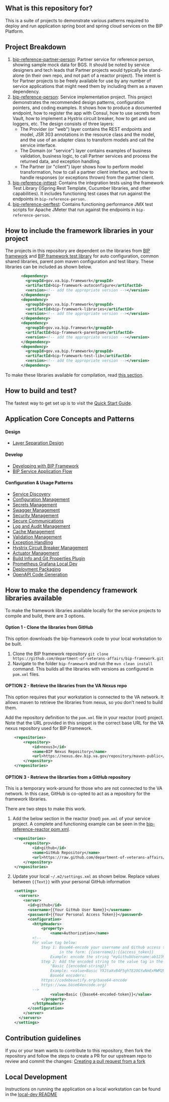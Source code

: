 ## What is this repository for?

This is a suite of projects to demonstrate various patterns required to deploy and run application spring boot and spring cloud services on the BIP Platform.  

## Project Breakdown

1. [bip-reference-partner-person](https://github.com/department-of-veterans-affairs/bip-reference-person/tree/master/bip-reference-partner-person): Partner service for reference person, showing sample mock data for BGS. It should be noted by service designers and tech leads that Partner projects would typically be stand-alone (in their own repo, and not part of a reactor project). The intent is for Partner projects to be freely available for use by any number of service applications that might need them by including them as a maven dependency.
2. [bip-reference-person](https://github.com/department-of-veterans-affairs/bip-reference-person/tree/master/bip-reference-person): Service implementation project. This project demonstrates the recommended design patterns, configuration pointers, and coding examples. It shows how to produce a documented endpoint, how to register the app with Consul, how to use secrets from Vault, how to implement a Hystrix circuit breaker, how to get and use loggers, etc. The design consists of three layers:
	- The Provider (or "web") layer contains the REST endpoints and model, JSR 303 annotations in the resource class and the model, and the use of an adapter class to transform models and call the service interface.
	- The Domain (or "service") layer contains examples of business validation, business logic,  to call Partner services and process the returned data, and exception handling.
	- The Partner (or "client") layer shows how to perform model transformation, how to call a partner client interface, and how to handle responses (or exceptions thrown) from the partner client.
3. [bip-reference-inttest](https://github.com/department-of-veterans-affairs/bip-reference-person/tree/master/bip-reference-inttest): Contains the integration tests using the framework Test Library ()Spring Rest Template, Cucumber libraries, and other capabilities). It includes functioning test cases that run against the endpoints in `bip-reference-person`. 
4. [bip-reference-perftest](https://github.com/department-of-veterans-affairs/bip-reference-person/tree/master/bip-reference-perftest): Contains functioning performance JMX test scripts for Apache JMeter that run against the endpoints in `bip-reference-person`. 

## How to include the framework libraries in your project

The projects in this repository are dependent on the libraries from [BIP framework](https://github.com/department-of-veterans-affairs/bip-framework) and [BIP framework test library](https://github.com/department-of-veterans-affairs/bip-framework/tree/master/bip-framework-test-lib) for  auto configuration, common shared libraries, parent pom maven configuration and test libary. These libraries can be included as shown below.

```xml
       <dependency>
         <groupId>gov.va.bip.framework</groupId>
         <artifactId>bip-framework-autoconfigure</artifactId>
         <version><!-- add the appropriate version --></version>
       </dependency>
       <dependency>
         <groupId>gov.va.bip.framework</groupId>
         <artifactId>bip-framework-libraries</artifactId>
         <version><!-- add the appropriate version --></version>
       </dependency>
       <dependency>
         <groupId>gov.va.bip.framework</groupId>
         <artifactId>bip-framework-parentpom</artifactId>
         <version><!-- add the appropriate version --></version>
       </dependency>
       <dependency>
         <groupId>gov.va.bip.framework</groupId>
         <artifactId>bip-framework-test-lib</artifactId>
         <version><!-- add the appropriate version --></version>
       </dependency>
```

To make these libraries available for compilation, read [this section](#how-to-make-the-dependency-framework-libraries-available).

## How to build and test?

The fastest way to get set up is to visit the [Quick Start Guide](docs/quick-start-guide.md).

## Application Core Concepts and Patterns
#### Design
* [Layer Separation Design](docs/design-layer-separation.md)

#### Develop
* [Developing with BIP Framework](docs/developing-with-bip-framework.md)
* [BIP Service Application Flow](docs/application-flow.md)

#### Configuration & Usage Patterns
* [Service Discovery](docs/service-discovery-guide.md)
* [Configuration Management](docs/config-management.md)
* [Secrets Management](docs/secrets.md)
* [Swagger Management](docs/swagger-management.md)
* [Security Management](docs/application-security-management.md)
* [Secure Communications](docs/secure-communication.md)
* [Log and Audit Management](docs/log-audit-management.md)
* [Cache Management](docs/cache-management.md)
* [Validation Management](docs/validation.md)
* [Exception Handling](docs/exception-handling.md)
* [Hystrix Circuit Breaker Management](docs/hystrix-management.md)
* [Actuator Management](docs/actuator-management.md)
* [Build Info and Git Properties Plugin](docs/build-and-git-properties.md)
* [Prometheus Grafana Local Dev](docs/prometheus-grafana-setup.md)
* [Deployment Packaging](docs/deployment-package.md)
* [OpenAPI Code Generation](docs/openapi-v3-api-code-generation-journey.md) 

## How to make the dependency framework libraries available

To make the framework libraries available locally for the service projects to compile and build, there are 3 options.

#### Option 1 - Clone the libraries from GitHub
This option downloads the bip-framework code to your local workstation to be built.

1. Clone the BIP framework repository `git clone https://github.com/department-of-veterans-affairs/bip-framework.git`
2. Navigate to the folder `bip-framework` and run the `mvn clean install` command. This builds all the libraries with versions as configured in `pom.xml` files.

#### OPTION 2 - Retrieve the libraries from the VA Nexus repo
This option requires that your workstation is connected to the VA network. It allows maven to retrieve the libraries from nexus, so you don't need to build them.

Add the repository definition to the `pom.xml` file in your reactor (root) project. Note that the URL provided in this snippet is the correct base URL for the VA nexus repository used for BIP Framework.

```xml
	<repositories>
		<repository>
			<id>nexus3</id>
			<name>BIP Nexus Repository</name>
			<url>https://nexus.dev.bip.va.gov/repository/maven-public</url>
		</repository>
	</repositories>
```

#### OPTION 3 - Retrieve the librarties from a GitHub repository
This is a temporary work-around for those who are not connected to the VA network. In this case, GitHub is co-opted to act as a repository for the framework libraries.

There are two steps to make this work.

1. Add the below section in the reactor (root) `pom.xml` of your service project. A complete and functioning example can be seen in the [bip-reference-reactor pom.xml](https://github.com/department-of-veterans-affairs/bip-reference-person/blob/master/pom.xml).

```xml
	<repositories>
		<repository>
			<id>github</id>
			<name>GitHub Repository</name>
			<url>https://raw.github.com/department-of-veterans-affairs/bip-framework/mvn-repo</url>
		</repository>
	</repositories>
```

2. Update your local `~/.m2/settings.xml` as shown below. Replace values between `{{Text}}` with your personal GitHub information

```xml
	<settings>
	  <servers>
	    <server>
	      <id>github</id>
	      <username>{{Your GitHub User Name}}</username>
	      <password>{{Your Personal Access Token}}</password>
	      <configuration>
        	<httpHeaders>
	          	<property>
	            	<name>Authorization</name>
	        <!--
			For value tag below:
				Step 1: Base64-encode your username and Github access token together
				        in the form: {{username}}:{{access_token}}
					Example: encode the string "myGithubUsername:ab123983245sldfkjsw398r7"
				Step 2: Add the encoded string to the value tag in the form of
					"Basic {{encoded-string}}"
					Example: <value>Basic YXJtaXvB4F5ghTE2OGYwNmExMWM2NDdhYjWExZjQ1N2FhNGJiMjE=</value>
	            	Base64 encoders:
				https://codebeautify.org/base64-encode
				https://www.base64encode.org/
			-->
	            	<value>Basic {{base64-encoded-token}}</value>
	          	</property>
        	</httpHeaders>
          </configuration>
	    </server>
	  </servers>
	</settings>
```

## Contribution guidelines
If you or your team wants to contribute to this repository, then fork the repository and follow the steps to create a PR for our upstream repo to review and commit the changes:
[Creating a pull request from a fork](https://help.github.com/articles/creating-a-pull-request-from-a-fork/)

## Local Development
Instructions on running the application on a local workstation can be found in the [local-dev README](local-dev)
	
